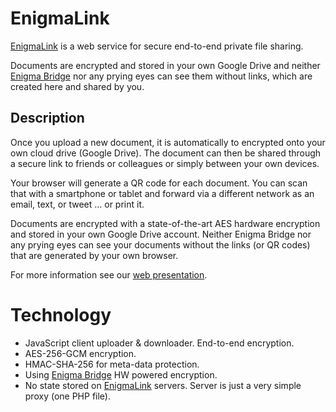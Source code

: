 # EnigmaLink

[EnigmaLink] is a web service for secure end-to-end private file sharing.

Documents are encrypted and stored in your own Google Drive and neither 
[Enigma Bridge] nor any prying eyes can see them without links, which are created here and shared by you.

## Description

Once you upload a new document, it is automatically to encrypted onto your own cloud 
drive (Google Drive). The document can then be shared through a secure link to 
friends or colleagues or simply between your own devices.

Your browser will generate a QR code for each document. You can scan that with 
a smartphone or tablet and forward via a different network as an email, text, or tweet … or print it. 

Documents are encrypted with a state-of-the-art AES hardware encryption and 
stored in your own Google Drive account. Neither Enigma Bridge nor any prying 
eyes can see your documents without the links (or QR codes) that are generated by your own browser.

For more information see our [web presentation].

# Technology
- JavaScript client uploader & downloader. End-to-end encryption.
- AES-256-GCM encryption.
- HMAC-SHA-256 for meta-data protection.
- Using [Enigma Bridge] HW powered encryption.
- No state stored on [EnigmaLink] servers. Server is just a very simple proxy (one PHP file).

[EnigmaLink]: https://enigmalink.io
[Enigma Bridge]: https://www.enigmabridge.com
[web presentation]: https://enigmabridge.com/enigmalink.html
